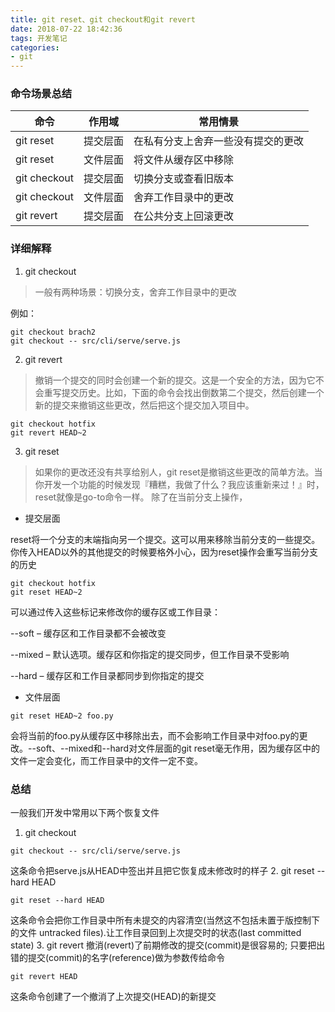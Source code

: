 ```yaml
---
title: git reset、git checkout和git revert
date: 2018-07-22 18:42:36
tags: 开发笔记
categories:
- git
---
```


### 命令场景总结

命令|作用域	|常用情景
---|---|--
git reset|提交层面|在私有分支上舍弃一些没有提交的更改
git reset|文件层面|将文件从缓存区中移除
git checkout|提交层面|切换分支或查看旧版本
git checkout|文件层面|舍弃工作目录中的更改
git revert|	提交层面|在公共分支上回滚更改

### 详细解释

1. git checkout
> 一般有两种场景：切换分支，舍弃工作目录中的更改

例如：
```
git checkout brach2
git checkout -- src/cli/serve/serve.js
```
2. git revert
>撤销一个提交的同时会创建一个新的提交。这是一个安全的方法，因为它不会重写提交历史。比如，下面的命令会找出倒数第二个提交，然后创建一个新的提交来撤销这些更改，然后把这个提交加入项目中。

```
git checkout hotfix
git revert HEAD~2
```
3. git reset
>如果你的更改还没有共享给别人，git reset是撤销这些更改的简单方法。当你开发一个功能的时候发现『糟糕，我做了什么？我应该重新来过！』时，reset就像是go-to命令一样。
除了在当前分支上操作，


- 提交层面

reset将一个分支的末端指向另一个提交。这可以用来移除当前分支的一些提交。你传入HEAD以外的其他提交的时候要格外小心，因为reset操作会重写当前分支的历史
```
git checkout hotfix
git reset HEAD~2
```
可以通过传入这些标记来修改你的缓存区或工作目录：

--soft – 缓存区和工作目录都不会被改变

--mixed – 默认选项。缓存区和你指定的提交同步，但工作目录不受影响

--hard – 缓存区和工作目录都同步到你指定的提交
- 文件层面

```
git reset HEAD~2 foo.py
```
会将当前的foo.py从缓存区中移除出去，而不会影响工作目录中对foo.py的更改。--soft、--mixed和--hard对文件层面的git reset毫无作用，因为缓存区中的文件一定会变化，而工作目录中的文件一定不变。



### 总结

一般我们开发中常用以下两个恢复文件

1. git checkout
```
git checkout -- src/cli/serve/serve.js
```
这条命令把serve.js从HEAD中签出并且把它恢复成未修改时的样子
2. git reset --hard HEAD
```
git reset --hard HEAD
```
这条命令会把你工作目录中所有未提交的内容清空(当然这不包括未置于版控制下的文件 untracked files).让工作目录回到上次提交时的状态(last committed state)
3. git revert
撤消(revert)了前期修改的提交(commit)是很容易的; 只要把出错的提交(commit)的名字(reference)做为参数传给命令
```
git revert HEAD

```
这条命令创建了一个撤消了上次提交(HEAD)的新提交
